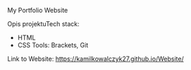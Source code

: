 My Portfolio Website

Opis projektuTech stack:
- HTML
- CSS
Tools: Brackets, Git

Link to Website: https://kamilkowalczyk27.github.io/Website/